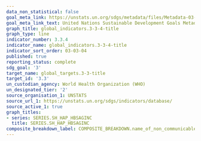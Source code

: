```yaml
---
data_non_statistical: false
goal_meta_link: https://unstats.un.org/sdgs/metadata/files/Metadata-03-03-04.pdf
goal_meta_link_text: United Nations Sustainable Development Goals Metadata (pdf 865kB)
graph_title: global_indicators.3-3-4-title
graph_type: line
indicator_number: 3.3.4
indicator_name: global_indicators.3-3-4-title
indicator_sort_order: 03-03-04
published: true
reporting_status: complete
sdg_goal: '3'
target_name: global_targets.3-3-title
target_id: '3.3'
un_custodian_agency: World Health Organization (WHO)
un_designated_tier: '2'
source_organisation_1: UNSTATS
source_url_1: https://unstats.un.org/sdgs/indicators/database/
source_active_1: true
graph_titles:
- series: SERIES.SH_HAP_HBSAGINC
  title: SERIES.SH_HAP_HBSAGINC
composite_breakdown_label: COMPOSITE_BREAKDOWN.name_of_non_communicable_disease
---
```

